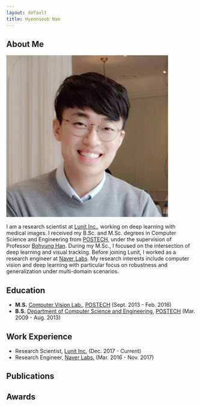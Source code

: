 ```yaml
---
layout: default
title: Hyeonseob Nam
---
```


## About Me

<img class="profile-picture" src="hsnam.png">

I am a research scientist at [Lunit Inc.](https://lunit.io/), working on deep learning with medical images.
I received my B.Sc. and M.Sc. degrees in Computer Science and Engineering from [POSTECH](http://www.postech.ac.kr/eng/), under the supervision of Professor [Bohyung Han](https://cv.snu.ac.kr/index.php/~bhhan/).
During my M.Sc., I focused on the intersection of deep learning and visual tracking.
Before joining Lunit, I worked as a research engineer at [Naver Labs](https://www.naverlabs.com/en/).
My research interests include computer vision and deep learning with particular focus on robustness and generalization under multi-domain scenarios.

## Education

- **M.S.** [Computer Vision Lab.](http://cvlab.postech.ac.kr/lab/), [POSTECH](http://www.postech.ac.kr/eng/) (Sept. 2013 - Feb. 2016)
- **B.S.** [Department of Computer Science and Engineering](https://cse.postech.ac.kr/), [POSTECH](http://www.postech.ac.kr/eng/) (Mar. 2009 - Aug. 2013)

## Work Experience 

- Research Scientist, [Lunit Inc.](https://lunit.io/) (Dec. 2017 - Current)
- Research Engineer, [Naver Labs.](https://www.naverlabs.com/en/) (Mar. 2016 - Nov. 2017)

## Publications


## Awards
